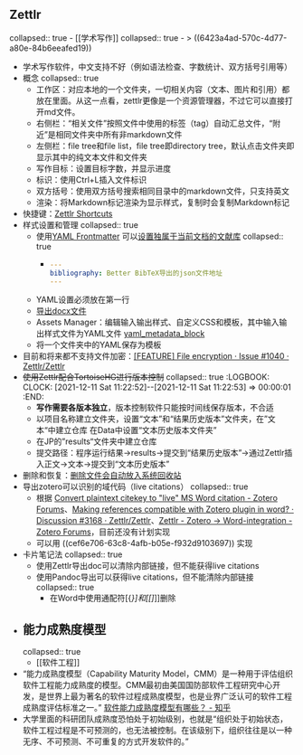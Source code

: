## Zettlr
collapsed:: true
	- [[学术写作]]
	  collapsed:: true
		- > ((6423a4ad-570c-4d77-a80e-84b6eeafed19))
- 学术写作软件，中文支持不好（例如语法检查、字数统计、双方括号引用等）
- 概念
  collapsed:: true
	- 工作区：对应本地的一个文件夹，一切相关内容（文本、图片和引用）都放在里面。从这一点看，zettlr更像是一个资源管理器，不过它可以直接打开md文件。
	- 右侧栏：“相关文件”按照文件中使用的标签（tag）自动汇总文件，“附近”是相同文件夹中所有非markdown文件
	- 左侧栏：file tree和file list，file tree即directory tree，默认点击文件夹即显示其中的纯文本文件和文件夹
	- 写作目标：设置目标字数，并显示进度
	- 标识：使用Ctrl+L插入文件标识
	- 双方括号：使用双方括号搜索相同目录中的markdown文件，只支持英文
	- 渲染：将Markdown标记渲染为显示样式，复制时会复制Markdown标记
- 快捷键：[Zettlr Shortcuts](https://www.zettlr.com/shortcuts)
- 样式设置和管理
  collapsed:: true
	- 使用[YAML Frontmatter](https://docs.zettlr.com/en/core/yaml-frontmatter/) 可以[设置独属于当前文档的文献库](https://docs.zettlr.com/en/academic/citations/#using-a-file-specific-library)
	  collapsed:: true
		- ```YAML
		  ---
		  bibliography: Better BibTeX导出的json文件地址
		  ---
		  
		  ```
	- YAML设置必须放在第一行
	- [导出docx文件](https://docs.zettlr.com/en/core/export/)
	- Assets Manager：编辑输入输出样式、自定义CSS和模板，其中输入输出样式文件为YAML文件 [yaml_metadata_block](https://pandoc.org/MANUAL.html#extension-yaml_metadata_block)
	- 将一个文件夹中的YAML保存为模板
- 目前和将来都不支持文件加密：[[FEATURE] File encryption · Issue #1040 · Zettlr/Zettlr](https://github.com/Zettlr/Zettlr/issues/1040)
- ~~使用Zettlr配合TortoiseHG进行版本控制~~
  collapsed:: true
  :LOGBOOK:
  CLOCK: [2021-12-11 Sat 11:22:52]--[2021-12-11 Sat 11:22:53] => 00:00:01
  :END:
	- **写作需要各版本独立**，版本控制软件只能按时间线保存版本，不合适
	- 以项目名称建立文件夹，设置“文本”和“结果历史版本”文件夹，在”文本“中建立仓库
	  在Data中设置“文本历史版本文件夹”
	- 在JP的”results“文件夹中建立仓库
	- 提交路径：程序运行结果->results->提交到“结果历史版本”->通过Zettlr插入正文->文本->提交到“文本历史版本”
- 删除和恢复：[删除文件会自动放入系统回收站](https://docs.zettlr.com/en/faq/#im-using-linux-and-deleting-files-doesnt-move-them-to-the-trash)
- 导出zotero可以识别的域代码（live citations）
  collapsed:: true
	- 根据 [Convert plaintext citekey to "live" MS Word citation - Zotero Forums](https://forums.zotero.org/discussion/82817/convert-plaintext-citekey-to-live-ms-word-citation)、[Making references compatible with Zotero plugin in word? · Discussion #3168 · Zettlr/Zettlr](https://github.com/Zettlr/Zettlr/discussions/3168)、[Zettlr - Zotero → Word-integration - Zotero Forums](https://forums.zotero.org/discussion/comment/393578#Comment_393578)，目前还没有计划实现
	- 可以用 ((cef6e706-63c8-4afb-b05e-f932d9103697)) 实现
- 卡片笔记法
  collapsed:: true
	- 使用Zettlr导出doc可以清除内部链接，但不能获得live citations
	- 使用Pandoc导出可以获得live citations，但不能清除内部链接
	  collapsed:: true
		- 在Word中使用通配符\[\{*\}\]和\[\[]*\]\]删除
- ## 能力成熟度模型
  collapsed:: true
	- [[软件工程]]
- “能力成熟度模型（Capability Maturity Model，CMM）是一种用于评估组织软件工程能力成熟度的模型。CMM最初由美国国防部软件工程研究中心开发，是世界上最为著名的软件过程成熟度模型，也是业界广泛认可的软件工程成熟度评估标准之一。” [软件能力成熟度模型有哪些？ - 知乎](https://www.zhihu.com/question/449308356/answer/2902629527?utm_id=0)
- 大学里面的科研团队成熟度恐怕处于初始级别，也就是“组织处于初始状态，软件工程过程是不可预测的，也无法被控制。在该级别下，组织往往是以一种无序、不可预测、不可重复的方式开发软件的。”